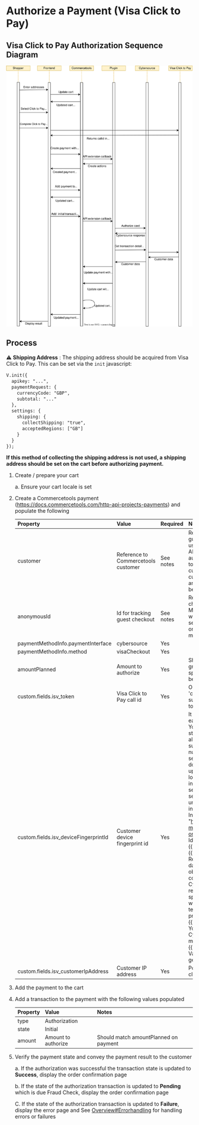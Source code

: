 # Authorize a Payment (Visa Click to Pay)

## Visa Click to Pay Authorization Sequence Diagram

![Visa Click to Pay Authorization flow](images/Authorization-Flow-Visa-ClicktoPay.svg)

## Process

⚠️ **Shipping Address** :
The shipping address should be acquired from Visa Click to Pay. This can be set via the `init` javascript:

    V.init({
      apikey: "...",
      paymentRequest: {
        currencyCode: "GBP",
        subtotal: "..."
      },
      settings: {
        shipping: {
          collectShipping: "true",
          acceptedRegions: ["GB"]
        }
      }
    });

**If this method of collecting the shipping address is not used, a shipping address should be set on the cart before authorizing payment.**

1.  Create / prepare your cart

    a. Ensure your cart locale is set

2.  Create a Commercetools payment
    (https://docs.commercetools.com/http-api-projects-payments) and
    populate the following

    | Property                              | Value                               | Required  | Notes                                                                                                                                                                                                                                                                                                                                  |
    | ------------------------------------- | ----------------------------------- | --------- | -------------------------------------------------------------------------------------------------------------------------------------------------------------------------------------------------------------------------------------------------------------------------------------------------------------------------------------- |
    | customer                              | Reference to Commercetools customer | See notes | Required for non-guest checkout. If using MyPayments API this will automatically be set to the logged in customer. One of customer or anonymousId must be populated                                                                                                                                                                    |
    | anonymousId                           | Id for tracking guest checkout      | See notes | Required for guest checkout. If using MyPayments API this will automatically be set. One of customer or anonymousId must be populated                                                                                                                                                                                                  |
    | paymentMethodInfo.paymentInterface    | cybersource                         | Yes       |                                                                                                                                                    |
    | paymentMethodInfo.method              | visaCheckout                        | Yes       |                                                                                    |
    | amountPlanned                         | Amount to authorize                 | Yes       | Should match cart gross total, unless split payments are being used                                                                                                                                                                                                                                                                    |
    | custom.fields.isv_token               | Visa Click to Pay call id           | Yes       | Obtain from the 'callid' field on a successful Visa Click to Pay response                                                                                                                                                                                                                                                              |
    | custom.fields.isv_deviceFingerprintId | Customer device fingerprint id      | Yes       | It must be unique for each merchant Id. You can use any string that you are already generating, such as an order number or web session Id. However, do not use the same uppercase and lowercase letters to indicate different session Ids. Replace sessionId with the unique Id generated in the URL given. Include the script "https://h.online-metrix.net/fp/tags.js?org_id={{org Id}}&session_id={{merchant Id}}{{session Id}}". Replace the below data {{org Id}} - To obtain this value, contact your CyberSource representative and specify to them whether it is for testing or production. {{merchant Id}} - Your unique CyberSource merchant Id. {{session Id}} - Value of unique Id generated above |
    | custom.fields.isv_customerIpAddress   | Customer IP address                 | Yes       | Populated from client-side libraries                                                                                                                                                                                                                                                                                                   |

3.  Add the payment to the cart

4.  Add a transaction to the payment with the following values populated

    | Property | Value               | Notes                                 |
    | -------- | ------------------- | ------------------------------------- |
    | type     | Authorization       |                                       |
    | state    | Initial             |                                       |
    | amount   | Amount to authorize | Should match amountPlanned on payment |

5.  Verify the payment state and convey the payment result to the customer

    a. If the authorization was successful the transaction state is updated to **Success**, display the order confirmation page 

    b. If the state of the authorization transaction is updated to **Pending** which is due Fraud Check, display the order confirmation page 

    C. If the state of the authorization transaction is updated to **Failure**, display the error page and See [Overview\#Errorhandling](Overview.md#Errorhandling) for handling errors or failures
